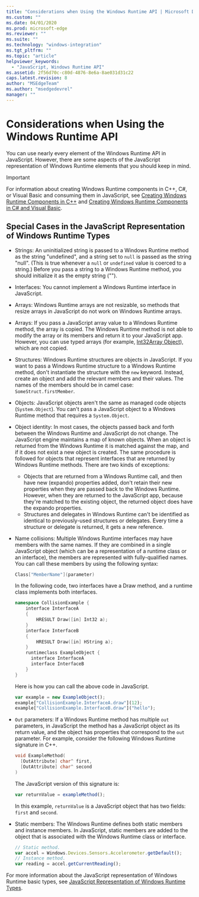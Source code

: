 ```yaml
---
title: "Considerations when Using the Windows Runtime API | Microsoft Docs"
ms.custom: ""
ms.date: 04/01/2020
ms.prod: microsoft-edge
ms.reviewer: ""
ms.suite: ""
ms.technology: "windows-integration"
ms.tgt_pltfrm: ""
ms.topic: "article"
helpviewer_keywords: 
  - "JavaScript, Windows Runtime API"
ms.assetid: 2f56d70c-c80d-4876-8e6a-8ae031d31c22
caps.latest.revision: 8
author: "MSEdgeTeam"
ms.author: "msedgedevrel"
manager: ""
---
```

# Considerations when Using the Windows Runtime API  

You can use nearly every element of the Windows Runtime API in JavaScript.  However, there are some aspects of the JavaScript representation of Windows Runtime elements that you should keep in mind.  

> [!IMPORTANT]
> For information about creating Windows Runtime components in C++, C#, or Visual Basic and consuming them in JavaScript, see [Creating Windows Runtime Components in C++][WindowsUwpComponentsCreatingCpp] and [Creating Windows Runtime Components in C# and Visual Basic][WindowsUwpComponentsCreatingCsharpVb].  

## Special Cases in the JavaScript Representation of Windows Runtime Types  

*   Strings: An uninitialized string is passed to a Windows Runtime method as the string "undefined", and a string set to `null` is passed as the string "null".  \(This is true whenever a `null` or `undefined` value is coerced to a string.\)  Before you pass a string to a Windows Runtime method, you should initialize it as the empty string \(""\).  
*   Interfaces: You cannot implement a Windows Runtime interface in JavaScript.  
*   Arrays: Windows Runtime arrays are not resizable, so methods that resize arrays in JavaScript do not work on Windows Runtime arrays.  
*   Arrays: If you pass a JavaScript array value to a Windows Runtime method, the array is copied.  The Windows Runtime method is not able to modify the array or its members and return it to your JavaScript app.  However, you can use typed arrays \(for example, [Int32Array Object][MDNInt32array]\), which are not copied.  
*   Structures: Windows Runtime structures are objects in JavaScript.  If you want to pass a Windows Runtime structure to a Windows Runtime method, don't instantiate the structure with the `new` keyword.  Instead, create an object and add the relevant members and their values.  The names of the members should be in camel case: `SomeStruct.firstMember`.  
*   Objects: JavaScript objects aren't the same as managed code objects \(`System.Object`\).  You can't pass a JavaScript object to a Windows Runtime method that requires a `System.Object`.  
*   Object identity: In most cases, the objects passed back and forth between the Windows Runtime and JavaScript do not change.  The JavaScript engine maintains a map of known objects.  When an object is returned from the Windows Runtime it is matched against the map, and if it does not exist a new object is created.  The same procedure is followed for objects that represent interfaces that are returned by Windows Runtime methods.  There are two kinds of exceptions:  

    *   Objects that are returned from a Windows Runtime call, and then have new \(expando\) properties added, don't retain their new properties when they are passed back to the Windows Runtime.  However, when they are returned to the JavaScript app, because they're matched to the existing object, the returned object does have the expando properties.  
    *   Structures and delegates in Windows Runtime can't be identified as identical to previously-used structures or delegates.  Every time a structure or delegate is returned, it gets a new reference.  

*   Name collisions: Multiple Windows Runtime interfaces may have members with the same names.  If they are combined in a single JavaScript object (which can be a representation of a runtime class or an interface), the members are represented with fully-qualified names.  You can call these members by using the following syntax:  
    
    ```cpp
    Class["MemberName"](parameter)
    ```  
    
    In the following code, two interfaces have a Draw method, and a runtime class implements both interfaces.  
    
    ```cpp
    namespace CollisionExample {
        interface InterfaceA
        {
            HRESULT Draw([in] Int32 a);
        }
        interface InterfaceB
        {
            HRESULT Draw([in] HString a);
        }
        runtimeclass ExampleObject {
          interface InterfaceA
          interface InterfaceB
        }
    }
    ```  
    
    Here is how you can call the above code in JavaScript.  
    
    ```javascript
    var example = new ExampleObject();
    example["CollisionExample.InterfaceA.draw"](12);
    example["CollisionExample.InterfaceB.draw"]("hello");
    ```  
    
*   `Out` parameters: If a Windows Runtime method has multiple `out` parameters, in JavaScript the method has a JavaScript object as its return value, and the object has properties that correspond to the `out` parameter.  For example, consider the following Windows Runtime signature in C++.  
    
    ```cpp
    void ExampleMethod(
      [OutAttribute] char^ first,
      [OutAttribute] char^ second
    )
    ```  
    
    The JavaScript version of this signature is:  
    
    ```javascript
    var returnValue = exampleMethod();
    ```  
    
    In this example, `returnValue` is a JavaScript object that has two fields: `first` and `second`.  
    
*   Static members: The Windows Runtime defines both static members and instance members.  In JavaScript, static members are added to the object that is associated with the Windows Runtime class or interface.  
    
    ```javascript
    // Static method.
    var accel = Windows.Devices.Sensors.Accelerometer.getDefault();
    // Instance method.
    var reading = accel.getCurrentReading();
    ```  
    
For more information about the JavaScript representation of Windows Runtime basic types, see [JavaScript Representation of Windows Runtime Types][WindowsRuntimeJavascriptTypes].  

<!-- image links -->  

<!-- links -->  
 
[WindowsRuntimeJavascriptTypes]: /microsoft-edge/windows-runtime/javascript-representation-of-windows-runtime-types "JavaScript Representation of Windows Runtime Types"

[WindowsUwpComponentsCreatingCpp]: /windows/uwp/winrt-components/creating-windows-runtime-components-in-cpp "Windows Runtime components with C++/CX"  
[WindowsUwpComponentsCreatingCsharpVb]: /windows/uwp/winrt-components/creating-windows-runtime-components-in-csharp-and-visual-basic "Windows Runtime components with C# and Visual Basic"  

[MDNInt32array]: https://developer.mozilla.org/docs/Web/JavaScript/Reference/Global_Objects/Int32Array "Int32Array | MDN"  